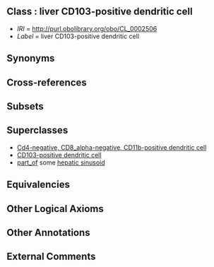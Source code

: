 
## Class : liver CD103-positive dendritic cell

 * *IRI* = http://purl.obolibrary.org/obo/CL_0002506
 * *Label* = liver CD103-positive dendritic cell

## Synonyms


## Cross-references


## Subsets


## Superclasses

 * [Cd4-negative, CD8_alpha-negative, CD11b-positive dendritic cell](../../CL/54/CL_0002454.md)
 * [CD103-positive dendritic cell](../../CL/61/CL_0002461.md)
 * [part_of](../../BFO/50/BFO_0000050.md) some [hepatic sinusoid](../../UBERON/81/UBERON_0001281.md)

## Equivalencies


## Other Logical Axioms


## Other Annotations


## External Comments

